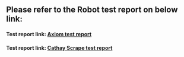 ## Please refer to the Robot test report on below link:

#### Test report link: [Axiom test report](https://drive.google.com/file/d/1K5DmgeBcyYqHnOYV1hXvVOUAPDlyv2B3/view)

#### Test report link: [Cathay Scrape test report](https://drive.google.com/file/d/1ch88Y33iwIOyJCseY3Fov9lFgdqwvVLd/view)
